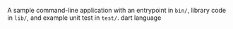 A sample command-line application with an entrypoint in `bin/`, library code
in `lib/`, and example unit test in `test/`.
dart language
